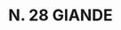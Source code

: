 ---
title: "N. 28 GIANDE"
plant-name: "N. 28"
plant-number: "028"
plant-img1: "/assets/img/plant028_verso.jpg"
plant-img2: "/assets/img/plant028.jpg"
plant-xml: "/assets/xml/plant028.xml"
plant-title: "N. 28 GIANDE"
plant-taxon-link: ""
plant-taxon-content: ""
layout: single-xml
---